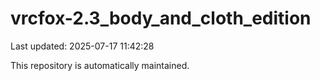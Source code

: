 # vrcfox-2.3_body_and_cloth_edition

Last updated: 2025-07-17 11:42:28

This repository is automatically maintained.

